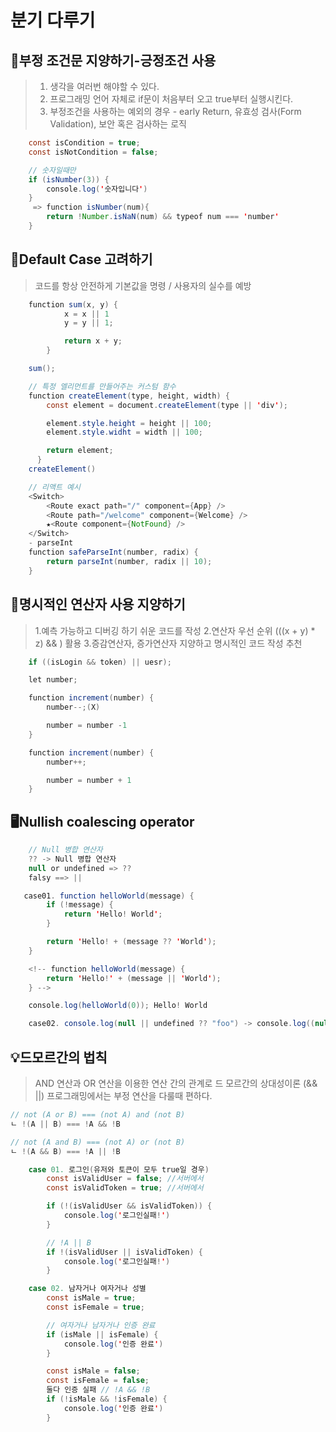# 분기 다루기

## 🎯부정 조건문 지양하기-긍정조건 사용
> 1. 생각을 여러번 해야할 수 있다.
> 2. 프로그래밍 언어 자체로 if문이 처음부터 오고 true부터 실행시킨다.
> 3. 부정조건을 사용하는 예외의 경우 - early Return, 유효성 검사(Form Validation), 보안 혹은 검사하는 로직

```java
    const isCondition = true;
    const isNotCondition = false;

    // 숫자일때만
    if (isNumber(3)) {
        console.log('숫자입니다')
    } 
     => function isNumber(num){
        return !Number.isNaN(num) && typeof num === 'number'
    }
```

## 🤡Default Case 고려하기
> 코드를 항상 안전하게 기본값을 명령 / 사용자의 실수를 예방 

```java
    function sum(x, y) {
            x = x || 1
            y = y || 1;

            return x + y;
        }

    sum();

    // 특정 엘리먼트를 만들어주는 커스텀 함수 
    function createElement(type, height, width) {
        const element = document.createElement(type || 'div');

        element.style.height = height || 100;
        element.style.widht = width || 100;

        return element;
      }
    createElement()

    // 리액트 예시
    <Switch>
        <Route exact path="/" component={App} />
        <Route path="/welcome" component={Welcome} />
        ★<Route component={NotFound} />
    </Switch>
    - parseInt
    function safeParseInt(number, radix) {
        return parseInt(number, radix || 10);
    }
```


## 🦊명시적인 연산자 사용 지양하기
> 1.예측 가능하고 디버깅 하기 쉬운 코드를 작성
> 2.연산자 우선 순위 (((x + y) * z) && ) 활용 
> 3.증감연산자, 증가연산자 지양하고 명시적인 코드 작성 추천 

```java
    if ((isLogin && token) || uesr);

    let number;

    function increment(number) {
        number--;(X)

        number = number -1
    }

    function increment(number) {
        number++;

        number = number + 1
    }
```


## 🖥️Nullish coalescing operator
```java
    // Null 병합 연산자
    ?? -> Null 병합 연산자
    null or undefined => ??
    falsy ==> ||

   case01. function helloWorld(message) {
        if (!message) {
            return 'Hello! World';
        }

        return 'Hello! + (message ?? 'World');
    }

    <!-- function helloWorld(message) {
        return 'Hello!' + (message || 'World');
    } -->

    console.log(helloWorld(0)); Hello! World

    case02. console.log(null || undefined ?? "foo") -> console.log((null || undefined) ?? "foo") 
```


## 💡드모르간의 법칙  
> AND 연산과 OR 연산을 이용한 연산 간의 관계로 드 모르간의 상대성이론 (&& ||) 
> 프로그래밍에서는 부정 연산을 다룰때 편하다.

```java
// not (A or B) === (not A) and (not B)
ㄴ !(A || B) === !A && !B

// not (A and B) === (not A) or (not B)
ㄴ !(A && B) === !A || !B

    case 01. 로그인(유저와 토큰이 모두 true일 경우)
        const isValidUser = false; //서버에서
        const isValidToken = true; //서버에서

        if (!(isValidUser && isValidToken)) {
            console.log('로그인실패!')
        }

        // !A || B
        if !(isValidUser || isValidToken) {
            console.log('로그인실패!')
        }

    case 02. 남자거나 여자거나 성별
        const isMale = true;
        const isFemale = true;

        // 여자거나 남자거나 인증 완료 
        if (isMale || isFemale) {
            console.log('인증 완료')
        }

        const isMale = false;
        const isFemale = false;
        둘다 인증 실패 // !A && !B
        if (!isMale && !isFemale) {
            console.log('인증 완료')
        }
```        